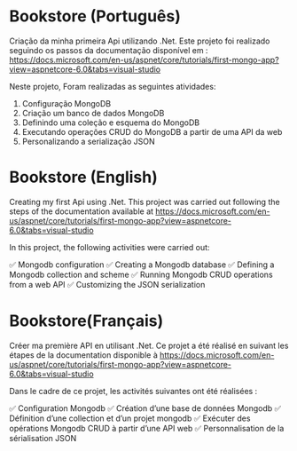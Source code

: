 # Bookstore (Português)

Criação da minha primeira Api utilizando .Net.
Este projeto foi realizado seguindo os passos da documentação disponível em : https://docs.microsoft.com/en-us/aspnet/core/tutorials/first-mongo-app?view=aspnetcore-6.0&tabs=visual-studio

Neste projeto, Foram realizadas as seguintes atividades:

<ul style= "list-style-type: ✅;">
  <li>Configuração MongoDB </li>                                
  <li>Criação um banco de dados MongoDB </li>
  <li>Definindo uma coleção e esquema do MongoDB </li> 
  <li>Executando operações CRUD do MongoDB a partir de uma API da web </li>
  <li>Personalizando a serialização JSON</li>                               
 </ul>

  
  

# Bookstore (English)

Creating my first Api using .Net.
This project was carried out following the steps of the documentation available at https://docs.microsoft.com/en-us/aspnet/core/tutorials/first-mongo-app?view=aspnetcore-6.0&tabs=visual-studio

In this project, the following activities were carried out:

  ✅ Mongodb configuration
  ✅ Creating a Mongodb database
  ✅ Defining a Mongodb collection and scheme
  ✅ Running Mongodb CRUD operations from a web API
  ✅ Customizing the JSON serialization


# Bookstore(Français)

Créer ma première API en utilisant .Net.
Ce projet a été réalisé en suivant les étapes de la documentation disponible à https://docs.microsoft.com/en-us/aspnet/core/tutorials/first-mongo-app?view=aspnetcore-6.0&tabs=visual-studio

Dans le cadre de ce projet, les activités suivantes ont été réalisées :

  ✅ Configuration Mongodb
  ✅ Création d’une base de données Mongodb
  ✅ Définition d’une collection et d’un projet mongodb
  ✅ Exécuter des opérations Mongodb CRUD à partir d’une API web
  ✅ Personnalisation de la sérialisation JSON

